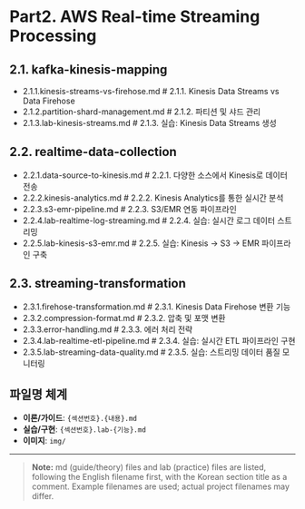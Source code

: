 # Part2. AWS Real-time Streaming Processing

## 2.1. kafka-kinesis-mapping
- 2.1.1.kinesis-streams-vs-firehose.md   # 2.1.1. Kinesis Data Streams vs Data Firehose
- 2.1.2.partition-shard-management.md    # 2.1.2. 파티션 및 샤드 관리
- 2.1.3.lab-kinesis-streams.md           # 2.1.3. 실습: Kinesis Data Streams 생성

## 2.2. realtime-data-collection
- 2.2.1.data-source-to-kinesis.md        # 2.2.1. 다양한 소스에서 Kinesis로 데이터 전송
- 2.2.2.kinesis-analytics.md             # 2.2.2. Kinesis Analytics를 통한 실시간 분석
- 2.2.3.s3-emr-pipeline.md               # 2.2.3. S3/EMR 연동 파이프라인
- 2.2.4.lab-realtime-log-streaming.md    # 2.2.4. 실습: 실시간 로그 데이터 스트리밍
- 2.2.5.lab-kinesis-s3-emr.md            # 2.2.5. 실습: Kinesis → S3 → EMR 파이프라인 구축

## 2.3. streaming-transformation
- 2.3.1.firehose-transformation.md       # 2.3.1. Kinesis Data Firehose 변환 기능
- 2.3.2.compression-format.md            # 2.3.2. 압축 및 포맷 변환
- 2.3.3.error-handling.md                # 2.3.3. 에러 처리 전략
- 2.3.4.lab-realtime-etl-pipeline.md     # 2.3.4. 실습: 실시간 ETL 파이프라인 구현
- 2.3.5.lab-streaming-data-quality.md    # 2.3.5. 실습: 스트리밍 데이터 품질 모니터링

## 파일명 체계
* **이론/가이드**: `{섹션번호}.{내용}.md`
* **실습/구현**: `{섹션번호}.lab-{기능}.md`
* **이미지**: `img/`

---

> **Note:** md (guide/theory) files and lab (practice) files are listed, following the English filename first, with the Korean section title as a comment. Example filenames are used; actual project filenames may differ.
